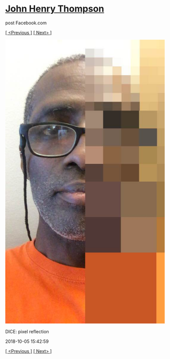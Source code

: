# [John Henry Thompson](../README.md)
post Facebook.com

[[ <Previous ]](2018-10-08-5.md) [[ Next> ]](2018-10-05-2.md)

[![](../media/2018-10-05/Timeline-Photos-DICE-pixel-reflection.jpg)](../README.md)

DICE: pixel reflection

2018-10-05 15:42:59

[[ <Previous ]](2018-10-08-5.md) [[ Next> ]](2018-10-05-2.md)